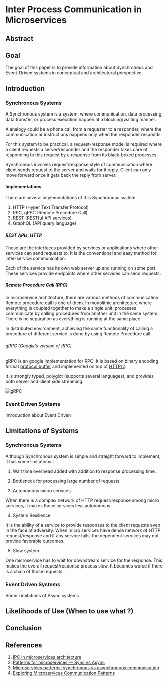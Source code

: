 # Inter Process Communication in Microservices

<!-- Title not decided yet -->

## Abstract

<!-- Filler Abstract -->

## Goal

The goal of this paper is to provide information about
Synchronous and Event-Driven systems in conceptual and architectural perspective.

## Introduction

### Synchronous Systems

A Synchronous system is a system,
where communication, data processing, data transfer, or process execution happen at a blocking/waiting manner.

A analogy could be a phone call from a requester to a responder,
where the communication or instructions happens only when the responder responds.

For this system to be practical, a request-response model is required where a client requests a server/responder and the responder takes care of responding to this request by a response from its black-boxed processes.

Synchronous involves request/response style of communication where client sends request to the server and waits for it reply. Client can only move forward once it gets back the reply from server.

#### Implementations

There are several implementations of this Synchronous system:

1. HTTP (Hyper Text Transfer Protocol)
2. RPC, gRPC (Remote Procedure Call)
3. REST (RESTful API services)
4. GraphQL (API query language)

##### REST APIs, HTTP

These are the interfaces provided by services or applications where other services can send requests to. It is the conventional and easy method for inter-service communication.

Each of the service has its own web server up and running on some port. These services provide endpoints where other services can send requests.

##### Remote Procedure Call (RPC)

In microservice architecture, there are various methods of communication. Remote procedure call is one of them. In monolithic architecture where everything is coupled together to make a single unit, processes communicate by calling procedures from another unit in the same system. There is no separation as everything is running at the same place.

In distributed environment, achieving the same functionality of calling a procedure of different service is done by using Remote Procedure call.

###### gRPC (Google's version of RPC)

gRPC is an google implementation for RPC. It is based on binary encoding format [protocol buffer](https://developers.google.com/protocol-buffers) and implemented on top of [HTTP/2](https://developers.google.com/web/fundamentals/performance/http2).

It is strongly typed, polyglot (supports several languages), and provides both server and client side streaming.

![gRPC](https://grpc.io/img/landing-2.svg)

### Event Driven Systems

Introduction about Event Driven

## Limitations of Systems

### Synchronous Systems

Although Synchronous system is simple and straight forward to implement, it has some limitations :

1. Wait time overhead added with addition to response processing time.
2. Bottleneck for processing large number of requests

3. Autonomous micro services.

When there is a complex network of HTTP request/response among micro services, it makes those services less autonomous.

<!-- This sentence can be elaborated -->

4. System Resilience

It is the ability of a service to provide responses to the client requests even in the face of adversity.
When micro services have dense network of HTTP request/response and if any service fails, the dependent services may not provide favorable outcomes.

5. Slow system

One microservice has to wait for downstream service for the response. This makes the overall request/response process slow. It becomes worse if there is a chain of those requests.

### Event Driven Systems

Some Limitations of Async systems

## Likelihoods of Use (When to use what ?)

## Conclusion

## References

1. [IPC in microservices architecture](https://www.diva-portal.org/smash/get/diva2:1451042/FULLTEXT01.pdf)
1. [Patterns for microservices — Sync vs Async](https://medium.com/inspiredbrilliance/patterns-for-microservices-sync-vs-async-5de3be11eb96)
1. [Microservices patterns: synchronous vs asynchronous communication](https://greeeg.com/en/issues/microservices-patterns-synchronous-vs-asynchronous)
1. [Exploring Microservices Communication Patterns](https://levelup.gitconnected.com/synchronous-vs-asynchronous-by-example-36b7b87711e7)
